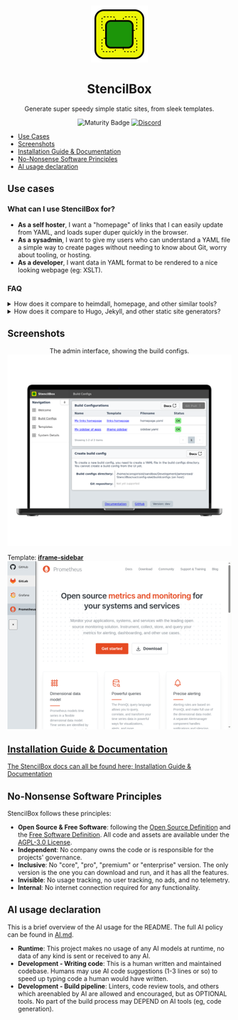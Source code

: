 <div align = "center">
  <img alt = "project logo" src = "logo.png" width = "128" />
  <h1>StencilBox</h1>

Generate super speedy simple static sites, from sleek templates.

![Maturity Badge](https://img.shields.io/badge/maturity-beta-orange)
[![Discord](https://img.shields.io/discord/846737624960860180?label=Discord%20Server)](https://discord.gg/jhYWWpNJ3v)

</div>

* [Use Cases](#use-cases)
* [Screenshots](#screenshots)
* [Installation Guide & Documentation](#installation-guide--documentation)
* [No-Nonsense Software Principles](#no-nonsense-software-principles)
* [AI usage declaration](#ai-usage-declaration)

## Use cases

### What can I use StencilBox for?

* **As a self hoster**, I want a "homepage" of links that I can easily update from YAML, and loads super duper quickly in the browser.
* **As a sysadmin**, I want to give my users who can understand a YAML file a simple way to create pages without needing to know about Git, worry about tooling, or hosting.
* **As a developer**, I want data in YAML format to be rendered to a nice looking webpage (eg: XSLT).

### FAQ
<details>
<summary>How does it compare to heimdall, homepage, and other similar tools?</summary>

StencilBox is similar in concept to those tools, with the following differences that might be seen as an advantage;

* **Static site generation** - means that pages are generated once, and images, assets, etc can be optimized. This means no scripts running in the browser. This means that pages are extremely fast to load.
* **Multiple build configs** - StencilBox can build multiple sites, meaning you can create a simple homepage for family, another homepage for friends, and another for you - without needing to run multiple containers.
* **Not just for links** - StencilBox is not just for links, it can render any data you want, from YAML files. This means you can create a simple static page with any content you want, and it will be rendered as a static page. Those other tools focus heavily on being homepages only.
</details>

<details>
  <summary>How does it compare to Hugo, Jekyll, and other static site generators?</summary>

  StencilBox is also very similar in concept to many other static site generators.

However those are tailored for public websites, blogs, and they send to be run in a command line / CI system. StencilBox provides a handy API, and WebUI, and is pretty flexible to generate any type of static site.

</details>

## Screenshots

<p align = "center">
The admin interface, showing the build configs.<br />
<img src = "var/screenshots/mainpage-laptop_framed.png" />

Template: <strong><a href = "https://jamesread.github.io/StencilBox/builtin-templates/iframe-sidebar.html">iframe-sidebar</strong><br />
<img src = "var/marketing/iframe-sidebar.png" />
</p>



## Installation Guide & Documentation

The StencilBox docs can all be found here; [Installation Guide & Documentation](https://jamesread.github.io/StencilBox/index.html)

## No-Nonsense Software Principles

StencilBox follows these principles:

* **Open Source & Free Software**: following the [Open Source Definition](https://opensource.org/osd) and the [Free Software Definition](https://www.gnu.org/philosophy/free-sw.html). All code and assets are available under the [AGPL-3.0 License](LICENSE).
* **Independent**: No company owns the code or is responsible for the projects' governance.
* **Inclusive**: No "core", "pro", "premium" or "enterprise" version. The only version is the one you can download and run, and it has all the features.
* **Invisible**: No usage tracking, no user tracking, no ads, and no telemetry.
* **Internal**: No internet connection required for any functionality.

## AI usage declaration

This is a brief overview of the AI usage for the README. The full AI policy can be found in [AI.md](AI.md).

* **Runtime**: This project makes no usage of any AI models at runtime, no data of any kind is sent or received to any AI.
* **Development - Writing code**: This is a human written and maintained codebase. Humans may use AI code suggestions (1-3 lines or so) to speed up typing code a human would have written.
* **Development - Build pipeline**: Linters, code review tools, and others which areenabled by AI are allowed and encouraged, but as OPTIONAL tools. No part of the build process may DEPEND on AI tools (eg, code generation).
